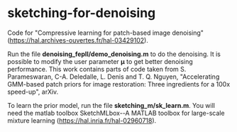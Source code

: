 # sketching-for-denoising
Code for "Compressive learning for patch-based image denoising" (https://hal.archives-ouvertes.fr/hal-03429102).

Run the file **denoising_fepll/demo_denoising.m** to do the denoising. It is possible to modify the user parameter **μ** to get better denoising performance. This work contains parts of code taken from S. Parameswaran, C-A. Deledalle, L. Denis and T. Q. Nguyen, "Accelerating GMM-based patch priors for image restoration: Three ingredients for a 100x speed-up", arXiv.

To learn the prior model, run the file **sketching_m/sk_learn.m**. You will need the matlab toolbox SketchMLbox--A MATLAB toolbox for large-scale mixture learning (https://hal.inria.fr/hal-02960718). 




